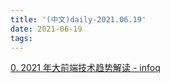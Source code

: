 ```yaml
---
title: '(中文)daily-2021.06.19'
date: 2021-06-19
tags:
---
```


[0. 2021 年大前端技术趋势解读 - infoq](https://www.infoq.cn/article/dT002EZ7BiXGtMeU49qo)